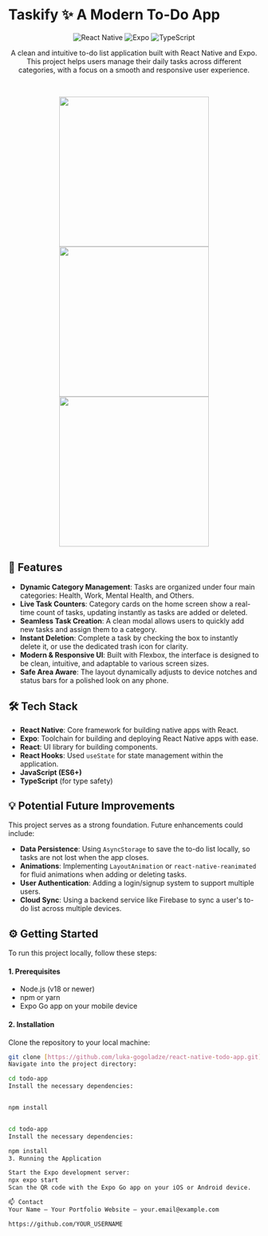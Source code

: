 # Taskify ✨ A Modern To-Do App

<p align="center">
  <img alt="React Native" src="https://img.shields.io/badge/React%20Native-20232A?style=for-the-badge&logo=react&logoColor=61DAFB" />
  <img alt="Expo" src="https://img.shields.io/badge/Expo-000020?style=for-the-badge&logo=expo&logoColor=white" />
  <img alt="TypeScript" src="https://img.shields.io/badge/TypeScript-007ACC?style=for-the-badge&logo=typescript&logoColor=white" />
</p>

<p align="center">
  A clean and intuitive to-do list application built with React Native and Expo. This project helps users manage their daily tasks across different categories, with a focus on a smooth and responsive user experience.
</p>

<br>

<p align="center">
  <img src="https://github.com/user-attachments/assets/bb138bd0-3c89-4b0c-90ee-8f46c5ccac36" width="300" />
   <img src="https://github.com/user-attachments/assets/3dbebe56-f1c2-45f3-8f83-91410fde0a06" width="300" />
   <img src="https://github.com/user-attachments/assets/ce0bce96-da6b-4d2d-93b8-b84db5f26313" width="300" />
</p>

## 🚀 Features

- **Dynamic Category Management**: Tasks are organized under four main categories: Health, Work, Mental Health, and Others.
- **Live Task Counters**: Category cards on the home screen show a real-time count of tasks, updating instantly as tasks are added or deleted.
- **Seamless Task Creation**: A clean modal allows users to quickly add new tasks and assign them to a category.
- **Instant Deletion**: Complete a task by checking the box to instantly delete it, or use the dedicated trash icon for clarity.
- **Modern & Responsive UI**: Built with Flexbox, the interface is designed to be clean, intuitive, and adaptable to various screen sizes.
- **Safe Area Aware**: The layout dynamically adjusts to device notches and status bars for a polished look on any phone.

## 🛠️ Tech Stack

- **React Native**: Core framework for building native apps with React.
- **Expo**: Toolchain for building and deploying React Native apps with ease.
- **React**: UI library for building components.
- **React Hooks**: Used `useState` for state management within the application.
- **JavaScript (ES6+)**
- **TypeScript** (for type safety)

## 💡 Potential Future Improvements

This project serves as a strong foundation. Future enhancements could include:
- **Data Persistence**: Using `AsyncStorage` to save the to-do list locally, so tasks are not lost when the app closes.
- **Animations**: Implementing `LayoutAnimation` or `react-native-reanimated` for fluid animations when adding or deleting tasks.
- **User Authentication**: Adding a login/signup system to support multiple users.
- **Cloud Sync**: Using a backend service like Firebase to sync a user's to-do list across multiple devices.

## ⚙️ Getting Started

To run this project locally, follow these steps:

#### 1. Prerequisites
- Node.js (v18 or newer)
- npm or yarn
- Expo Go app on your mobile device

#### 2. Installation
Clone the repository to your local machine:
```bash
git clone [https://github.com/luka-gogoladze/react-native-todo-app.git](https://github.com/luka-gogoladze/react-native-todo-app.git)
Navigate into the project directory:

cd todo-app
Install the necessary dependencies:


npm install


cd todo-app
Install the necessary dependencies:

npm install
3. Running the Application

Start the Expo development server:
npx expo start
Scan the QR code with the Expo Go app on your iOS or Android device.

📫 Contact
Your Name – Your Portfolio Website – your.email@example.com

https://github.com/YOUR_USERNAME
